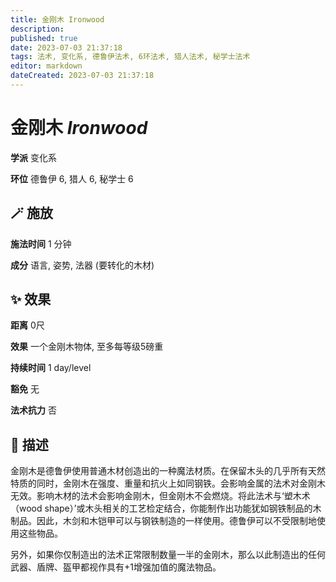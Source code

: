 ```yaml
---
title: 金刚木 Ironwood
description: 
published: true
date: 2023-07-03 21:37:18
tags: 法术, 变化系, 德鲁伊法术, 6环法术, 猎人法术, 秘学士法术
editor: markdown
dateCreated: 2023-07-03 21:37:18
---
```


# **金刚木** *Ironwood*

**学派** 变化系 

**环位** 德鲁伊 6, 猎人 6, 秘学士 6

## 🪄 施放

**施法时间** 1 分钟

**成分** 语言, 姿势, 法器 (要转化的木材)

## ✨ 效果  

**距离** 0尺 

**效果** 一个金刚木物体, 至多每等级5磅重 

**持续时间** 1 day/level 

**豁免** 无

**法术抗力** 否

## 📖 描述

金刚木是德鲁伊使用普通木材创造出的一种魔法材质。在保留木头的几乎所有天然特质的同时，金刚木在强度、重量和抗火上如同钢铁。会影响金属的法术对金刚木无效。影响木材的法术会影响金刚木，但金刚木不会燃烧。将此法术与‘塑木术 （wood shape）’或木头相关的工艺检定结合，你能制作出功能犹如钢铁制品的木制品。因此，木剑和木铠甲可以与钢铁制造的一样使用。德鲁伊可以不受限制地使用这些物品。

另外，如果你仅制造出的法术正常限制数量一半的金刚木，那么以此制造出的任何武器、盾牌、盔甲都视作具有+1增强加值的魔法物品。
    